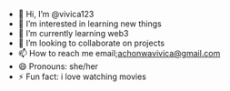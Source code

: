 - 👋 Hi, I’m @vivica123
- 👀 I’m interested in learning new things
- 🌱 I’m currently learning web3
- 💞️ I’m looking to collaborate on projects 
- 📫 How to reach me email;achonwavivica@gmail.com
- 😄 Pronouns: she/her 
- ⚡ Fun fact: i love watching movies 

<!---
vivica123/vivica123 is a ✨ special ✨ repository because its `README.md` (this file) appears on your GitHub profile.
You can click the Preview link to take a look at your changes.
--->
